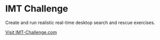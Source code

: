 # IMT Challenge

Create and run realistic real-time desktop search and rescue exercises.

[Visit IMT-Challenge.com](https://imt-challenge.com)
